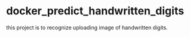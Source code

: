 # docker_predict_handwritten_digits

this project is to recognize uploading image of handwritten digits.


